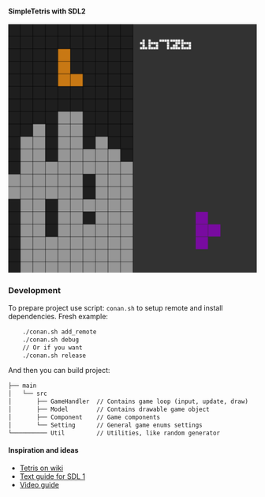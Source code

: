 #### SimpleTetris with SDL2

![](assets/v02.png)

### Development
To prepare project use script: `conan.sh` to setup remote and install dependencies.
Fresh example:
```text
    ./conan.sh add_remote
    ./conan.sh debug
    // Or if you want
    ./conan.sh release 
```
And then you can build project:
```text
├── main
│   └── src
│       ├── GameHandler  // Contains game loop (input, update, draw)
│       ├── Model        // Contains drawable game object
│       ├── Component    // Game components  
│       └── Setting      // General game enums settings
└────────── Util         // Utilities, like random generator
```

#### Inspiration and ideas
 - [Tetris on wiki](https://en.wikipedia.org/wiki/Tetris)
 - [Text guide for SDL 1](http://javilop.com/gamedev/tetris-tutorial-in-c-platform-independent-focused-in-game-logic-for-beginners/)
 - [Video guide](https://www.youtube.com/watch?v=htfB7D2ruXw)
 
